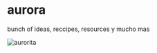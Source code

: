 # aurora
bunch of ideas, reccipes, resources y mucho mas

![aurorita](https://user-images.githubusercontent.com/81985646/115542851-0018ed00-a2a1-11eb-83c1-e5f8fa0ec8d1.jpeg)
